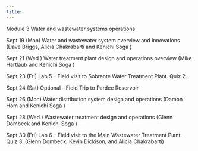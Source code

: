 ```yaml
---
title: 
---
```





Module 3 Water and wastewater systems operations

Sept 19 (Mon) Water and wastewater system overview and innovations (Dave Briggs, Alicia Chakrabarti and Kenichi Soga )

Sept 21 (Wed ) Water treatment plant design and operations overview (Mike Hartlaub and Kenichi Soga )

Sept 23 (Fri) Lab 5 – Field visit to Sobrante Water Treatment Plant. Quiz 2.

Sept 24 (Sat) Optional - Field Trip to Pardee Reservoir

Sept 26 (Mon) Water distribution system design and operations (Damon Hom and Kenichi Soga )

Sept 28 (Wed ) Wastewater treatment design and operations (Glenn Dombeck and Kenichi Soga )

Sept 30 (Fri) Lab 6 – Field visit to the Main Wastewater Treatment Plant. Quiz 3. (Glenn Dombeck, Kevin Dickison, and Alicia Chakrabarti)